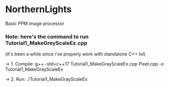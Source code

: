 # NorthernLights
Basic PPM image processor

### Note: here's the command to run Tutorial1_MakeGreyScaleEx.cpp
(it's been a while since i've properly work with standalone C++ lol)

-> 1. Compile:
g++ -std=c++17 Tutorial1_MakeGrayScaleEx.cpp Pixel.cpp -o Tutorial1_MakeGrayScaleEx

-> 2. Run:
./Tutorial1_MakeGrayScaleEx
